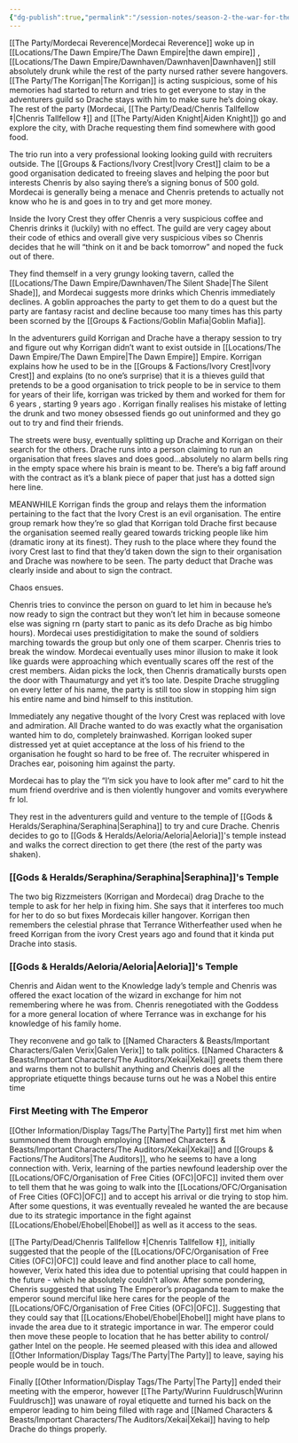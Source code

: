 ```yaml
---
{"dg-publish":true,"permalink":"/session-notes/season-2-the-war-for-the-ofc-s-freedom/session-6/","updated":"2025-03-01T21:16:03.498+00:00"}
---
```



[[The Party/Mordecai Reverence\|Mordecai Reverence]] woke up in [[Locations/The Dawn Empire/The Dawn Empire\|the dawn empire]] , [[Locations/The Dawn Empire/Dawnhaven/Dawnhaven\|Dawnhaven]] still absolutely drunk while the rest of the party nursed rather severe hangovers. [[The Party/The Korrigan\|The Korrigan]] is acting suspicious, some of his memories had started to return and tries to get everyone to stay in the adventurers guild so Drache stays with him to make sure he’s doing okay. The rest of the party (Mordecai, [[The Party/Dead/Chenris Tallfellow ‡\|Chenris Tallfellow ‡]] and [[The Party/Aiden Knight\|Aiden Knight]]) go and explore the city, with Drache requesting them find somewhere with good food.

The trio run into a very professional looking looking guild with recruiters outside. The [[Groups & Factions/Ivory Crest\|Ivory Crest]] claim to be a good organisation dedicated to freeing slaves and helping the poor but interests Chenris by also saying there’s a signing bonus of 500 gold. Mordecai is generally being a menace and Chenris pretends to actually not know who he is and goes in to try and get more money.

Inside the Ivory Crest they offer Chenris a very suspicious coffee and Chenris drinks it (luckily) with no effect. The guild are very cagey about their code of ethics and overall give very suspicious vibes so Chenris decides that he will “think on it and be back tomorrow” and noped the fuck out of there. 

They find themself in a very grungy looking tavern, called the [[Locations/The Dawn Empire/Dawnhaven/The Silent Shade\|The Silent Shade]], and Mordecai suggests more drinks which Chenris immediately declines. A goblin approaches the party to get them to do a quest but the party are fantasy racist and decline because too many times has this party been scorned by the [[Groups & Factions/Goblin Mafia\|Goblin Mafia]].

In the adventurers guild Korrigan and Drache have a therapy session to try and figure out why Korrigan didn’t want to exist outside in [[Locations/The Dawn Empire/The Dawn Empire\|The Dawn Empire]] Empire. Korrigan explains how he used to be in the [[Groups & Factions/Ivory Crest\|Ivory Crest]] and explains (to no one’s surprise) that it is a thieves guild that pretends to be a good organisation to trick people to be in service to them for years of their life, korrigan was tricked by them and worked for them for 6 years , starting 9 years ago . Korrigan finally realises his mistake of letting the drunk and two money obsessed fiends go out uninformed and they go out to try and find their friends.

The streets were busy, eventually splitting up Drache and Korrigan on their search for the others. Drache runs into a person claiming to run an organisation that frees slaves and does good…absolutely no alarm bells ring in the empty space where his brain is meant to be. There’s a big faff around with the contract as it’s a blank piece of paper that just has a dotted sign here line. 

MEANWHILE Korrigan finds the group and relays them the information pertaining to the fact that the Ivory Crest is an evil organisation. The entire group remark how they’re so glad that Korrigan told Drache first because the organisation seemed really geared towards tricking people like him (dramatic irony at its finest). They rush to the place where they found the ivory Crest last to find that they’d taken down the sign to their organisation and Drache was nowhere to be seen. The party deduct that Drache was clearly inside and about to sign the contract. 

Chaos ensues.

Chenris tries to convince the person on guard to let him in because he’s now ready to sign the contract but they won’t let him in because someone else was signing rn (party start to panic as its defo Drache as big himbo hours). Mordecai uses prestidigitation to make the sound of soldiers marching towards the group but only one of them scarper. Chenris tries to break the window. Mordecai eventually uses minor illusion to make it look like guards were approaching which eventually scares off the rest of the crest members. Aidan picks the lock, then Chenris dramatically bursts open the door with Thaumaturgy and yet it’s too late. Despite Drache struggling on every letter of his name, the party is still too slow in stopping him sign his entire name and bind himself to this institution.

Immediately any negative thought of the Ivory Crest was replaced with love and admiration. All Drache wanted to do was exactly what the organisation wanted him to do, completely brainwashed. Korrigan looked super distressed yet at quiet acceptance at the loss of his friend to the organisation he fought so hard to be free of. The recruiter whispered in Draches ear, poisoning him against the party.  

Mordecai has to play the “I’m sick you have to look after me” card to hit the mum friend overdrive and is then violently hungover and vomits everywhere fr lol.

They rest in the adventurers guild and venture to the temple of [[Gods & Heralds/Seraphina/Seraphina\|Seraphina]] to try and cure Drache. Chenris decides to go to [[Gods & Heralds/Aeloria/Aeloria\|Aeloria]]'s temple instead and walks the correct direction to get there (the rest of the party was shaken). 

### [[Gods & Heralds/Seraphina/Seraphina\|Seraphina]]'s Temple
The two big Rizzmeisters (Korrigan and Mordecai) drag Drache to the temple to ask for her help in fixing him. She says that it interferes too much for her to do so but fixes Mordecais killer hangover. Korrigan then remembers the celestial phrase that Terrance Witherfeather used when he freed Korrigan from the ivory Crest years ago and found that it kinda put Drache into stasis.

### [[Gods & Heralds/Aeloria/Aeloria\|Aeloria]]'s Temple

Chenris and Aidan went to the Knowledge lady’s temple and Chenris was offered the exact location of the wizard in exchange for him not remembering where he was from. Chenris renegotiated with the Goddess for a more general location of where Terrance was in exchange for his knowledge of his family home.

They reconvene and go talk to [[Named Characters & Beasts/Important Characters/Galen Verix\|Galen Verix]] to talk politics. [[Named Characters & Beasts/Important Characters/The Auditors/Xekai\|Xekai]] greets them there and warns them not to bullshit anything and Chenris does all the appropriate etiquette things because turns out he was a Nobel this entire time

### First Meeting with The Emperor
[[Other Information/Display Tags/The Party\|The Party]] first met him when summoned them through employing [[Named Characters & Beasts/Important Characters/The Auditors/Xekai\|Xekai]] and [[Groups & Factions/The Auditors\|The Auditors]], who he seems to have a long connection with. Verix, learning of the parties newfound leadership over the [[Locations/OFC/Organisation of Free Cities (OFC)\|OFC]] invited them over to tell them that he was going to walk into the [[Locations/OFC/Organisation of Free Cities (OFC)\|OFC]] and to accept his arrival or die trying to stop him. After some questions, it was eventually revealed he wanted the are because due to its strategic importance  in the fight against [[Locations/Ehobel/Ehobel\|Ehobel]] as well as it access to the seas. 

[[The Party/Dead/Chenris Tallfellow ‡\|Chenris Tallfellow ‡]], initially suggested that the people of the [[Locations/OFC/Organisation of Free Cities (OFC)\|OFC]] could leave and find another place to call home, however, Verix hated this idea due to potential uprising that could happen in the future - which he absolutely couldn't allow. After some pondering, Chenris suggested that using The Emperor’s propaganda team to make the emperor sound merciful like here cares for the people of the [[Locations/OFC/Organisation of Free Cities (OFC)\|OFC]]. Suggesting that they could say that [[Locations/Ehobel/Ehobel\|Ehobel]] might have plans to invade the area due to it strategic importance in war. The emperor could then move these people to location that he has better ability to control/ gather Intel on the people. He seemed pleased with this idea and allowed [[Other Information/Display Tags/The Party\|The Party]] to leave, saying his people would be in touch. 

Finally [[Other Information/Display Tags/The Party\|The Party]] ended their meeting with the emperor, however [[The Party/Wurinn Fuuldrusch\|Wurinn Fuuldrusch]] was unaware of royal etiquette and turned his back on the emperor leading to him being filled with rage and [[Named Characters & Beasts/Important Characters/The Auditors/Xekai\|Xekai]] having to help Drache do things properly. 
